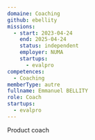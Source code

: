 ```yaml
---
domaine: Coaching
github: ebellity
missions:
  - start: 2023-04-24
    end: 2025-04-24
    status: independent
    employer: NUMA
    startups:
      - evalpro
competences:
  - Coaching
memberType: autre
fullname: Emmanuel BELLITY
role: Coach
startups:
  - evalpro
---
```

Product coach